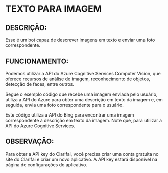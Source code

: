 # TEXTO PARA IMAGEM
## DESCRIÇÃO:
Esse é um bot capaz de descrever imagens em texto e enviar uma foto correspondente.

## FUNCIONAMENTO:
Podemos utilizar a API do Azure Cognitive Services Computer Vision, que oferece recursos de análise de imagem, reconhecimento de objetos, detecção de faces, entre outros.

Segue o exemplo código que recebe uma imagem enviada pelo usuário, utiliza a API do Azure para obter uma descrição em texto da imagem e, em seguida, envia uma foto correspondente para o usuário.

Este código utiliza a API do Bing para encontrar uma imagem correspondente à descrição em texto da imagem. Note que, para utilizar a API do Azure Cognitive Services.

## OBSERVAÇÃO:
Para obter a API key do Clarifai, você precisa criar uma conta gratuita no site do Clarifai e criar um novo aplicativo. A API key estará disponível na página de configurações do aplicativo.